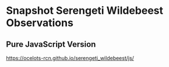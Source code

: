 # Snapshot Serengeti Wildebeest Observations

## Pure JavaScript Version
https://ocelots-rcn.github.io/serengeti_wildebeest/js/